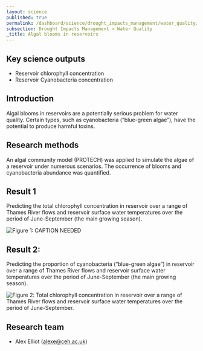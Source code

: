 ```yaml
---
layout: science
published: true
permalink: /dashboard/science/drought_impacts_management/water_quality/abr/
subsection: Drought Impacts Management > Water Quality
_title: Algal blooms in reservoirs
---
```


## Key science outputs

* Reservoir chlorophyll concentration
* Reservoir Cyanobacteria concentration

## Introduction

Algal blooms in reservoirs are a potentially serious problem for water quality.  Certain types, such as cyanobacteria (“blue-green algae”), have the potential to produce harmful toxins.

## Research methods

An algal community model (PROTECH) was applied to simulate the algae of a reservoir under numerous scenarios.  The occurrence of blooms and cyanobacteria abundance was quantified.

## Result 1

Predicting the total chlorophyll concentration in reservoir over a range of Thames River flows and reservoir surface water temperatures over the period of June-September (the main growing season).

![Figure 1: CAPTION NEEDED]({{site.baseurl}}/assets/img/Alex1.jpg)

## Result 2: 	

Predicting the proportion of cyanobacteria (“blue-green algae”) in reservoir over a range of Thames River flows and reservoir surface water temperatures over the period of June-September (the main growing season).

![Figure 2: Total chlorophyll concentration in reservoir over a range of Thames River flows and reservoir surface water temperatures over the period of June-September.]({{site.baseurl}}/assets/img/Alex2.jpeg)


## Research team

* Alex Elliot (alexe@ceh.ac.uk)
